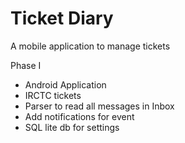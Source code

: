 Ticket Diary
===========

A mobile application to manage tickets

Phase I
<ul>
  <li>Android Application
  <li>IRCTC tickets
  <li>Parser to read all messages in Inbox
  <li>Add notifications for event
 <li>SQL lite db for settings
  </ul>
  

